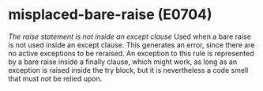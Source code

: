 # misplaced-bare-raise (E0704)
*The raise statement is not inside an except clause* Used when a bare
raise is not used inside an except clause. This generates an error,
since there are no active exceptions to be reraised. An exception to
this rule is represented by a bare raise inside a finally clause, which
might work, as long as an exception is raised inside the try block, but
it is nevertheless a code smell that must not be relied upon.
